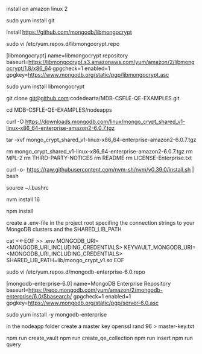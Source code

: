 install on amazon linux 2

sudo yum install git

install https://github.com/mongodb/libmongocrypt

sudo vi /etc/yum.repos.d/libmongocrypt.repo

[libmongocrypt]
name=libmongocrypt repository
baseurl=https://libmongocrypt.s3.amazonaws.com/yum/amazon/2/libmongocrypt/1.8/x86_64
gpgcheck=1
enabled=1
gpgkey=https://www.mongodb.org/static/pgp/libmongocrypt.asc

sudo yum install libmongocrypt

git clone git@github.com:codedearta/MDB-CSFLE-QE-EXAMPLES.git

cd MDB-CSFLE-QE-EXAMPLES/nodeapps

curl -O https://downloads.mongodb.com/linux/mongo_crypt_shared_v1-linux-x86_64-enterprise-amazon2-6.0.7.tgz

tar -xvf mongo_crypt_shared_v1-linux-x86_64-enterprise-amazon2-6.0.7.tgz

rm mongo_crypt_shared_v1-linux-x86_64-enterprise-amazon2-6.0.7.tgz
rm MPL-2
rm THIRD-PARTY-NOTICES
rm README
rm LICENSE-Enterprise.txt

curl -o- https://raw.githubusercontent.com/nvm-sh/nvm/v0.39.0/install.sh | bash

source ~/.bashrc

nvm install 16

npm install

create a .env-file in the project root specifing the connection strings to your MongoDB clusters and the SHARED_LIB_PATH

cat <<-EOF >> .env
MONGODB_URI=<MONGODB_URI_INCLUDING_CREDENTIALS>
KEYVAULT_MONGODB_URI=<MONGODB_URI_INCLUDING_CREDENTIALS>
SHARED_LIB_PATH=lib/mongo_crypt_v1.so
EOF

sudo vi /etc/yum.repos.d/mongodb-enterprise-6.0.repo

[mongodb-enterprise-6.0]
name=MongoDB Enterprise Repository
baseurl=https://repo.mongodb.com/yum/amazon/2/mongodb-enterprise/6.0/$basearch/
gpgcheck=1
enabled=1
gpgkey=https://www.mongodb.org/static/pgp/server-6.0.asc

sudo yum install -y mongodb-enterprise
 
in the nodeapp folder create a master key
openssl rand 96 > master-key.txt

npm run create_vault
npm run create_qe_collection
npm run insert
npm run query
